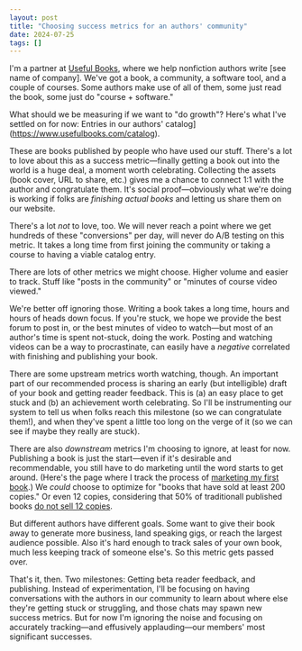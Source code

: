 ```yaml
---
layout: post
title: "Choosing success metrics for an authors' community"
date: 2024-07-25
tags: []
---
```


I'm a partner at [Useful Books](https://www.usefulbooks.com/), where we help nonfiction authors write [see name of company]. We've got a book, a community, a software tool, and a couple of courses. Some authors make use of all of them, some just read the book, some just do "course + software."

What should we be measuring if we want to "do growth"? Here's what I've settled on for now: Entries in our authors' catalog](https://www.usefulbooks.com/catalog).

These are books published by people who have used our stuff. There's a lot to love about this as a success metric—finally getting a book out into the world is a huge deal, a moment worth celebrating. Collecting the assets (book cover, URL to share, etc.) gives me a chance to connect 1:1 with the author and congratulate them. It's social proof—obviously what we're doing is working if folks are _finishing actual books_ and letting us share them on our website.

There's a lot _not_ to love, too. We will never reach a point where we get hundreds of these "conversions" per day, will never do A/B testing on this metric. It takes a long time from first joining the community or taking a course to having a viable catalog entry.

There are lots of other metrics we might choose. Higher volume and easier to track. Stuff like "posts in the community" or "minutes of course video viewed." 

We're better off ignoring those. Writing a book takes a long time, hours and hours of heads down focus. If you're stuck, we hope we provide the best forum to post in, or the best minutes of video to watch—but most of an author's time is spent not-stuck, doing the work. Posting and watching videos can be a way to procrastinate, can easily have a _negative_ correlated with finishing and publishing your book.

There are some upstream metrics worth watching, though. An important part of our recommended process is sharing an early (but intelligible) draft of your book and getting reader feedback. This is (a) an easy place to get stuck and (b) an achievement worth celebrating. So I'll be instrumenting our system to tell us when folks reach this milestone (so we can congratulate them!), and when they've spent a little too long on the verge of it (so we can see if maybe they really are stuck).

There are also _downstream_ metrics I'm choosing to ignore, at least for now. Publishing a book is just the start—even if it's desirable and recommendable, you still have to do marketing until the word starts to get around. (Here's the page where I track the process of [marketing my first book](/marketing-your-website-sucks-book/).) We _could_ choose to optimize for "books that have sold at least 200 copies." Or even 12 copies, considering that 50% of traditionall published books [do not sell 12 copies](https://www.elysian.press/p/no-one-buys-books).

But different authors have different goals. Some want to give their book away to generate more business, land speaking gigs, or reach the largest audience possible. Also it's hard enough to track sales of your own book, much less keeping track of someone else's. So this metric gets passed over.

That's it, then. Two milestones: Getting beta reader feedback, and publishing. Instead of experimentation, I'll be focusing on having conversations with the authors in our community to learn about where else they're getting stuck or struggling, and those chats may spawn new success metrics. But for now I'm ignoring the noise and focusing on accurately tracking—and effusively applauding—our members' most significant successes.

